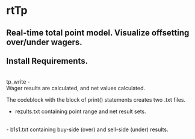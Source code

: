 # rtTp
Real-time total point model. Visualize offsetting over/under wagers.
<br><br>
Install Requirements.
-
<br>
tp_write
-

<br>
Wager results are calculated, and net values calculated.
<br>

The codeblock with the block of print() statements creates two .txt files.
<br>
- rezults.txt containing point range and net result sets.
<br>
- b1s1.txt containing buy-side (over) and sell-side (under) results.
<br>

